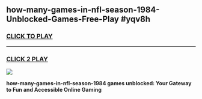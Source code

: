 
## how-many-games-in-nfl-season-1984-Unblocked-Games-Free-Play #yqv8h
<h3>
<a href="https://us.freeplayer.one?title=how-many-games-in-nfl-season-1984&ref=9M">CLICK TO PLAY</a></h3>
<hr>

<h3>
<a href="https://us.freeplayer.one?title=how-many-games-in-nfl-season-1984&ref=9M">CLICK 2 PLAY</a>
  
</h3>

<a href="https://us.freeplayer.one?title=how-many-games-in-nfl-season-1984&ref=9M"><img src="https://clearcache.store/games.png"></a>


**how-many-games-in-nfl-season-1984 games unblocked: Your Gateway to Fun and Accessible Online Gaming**
